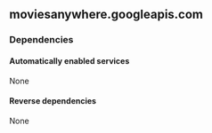 ## moviesanywhere.googleapis.com

### Dependencies

#### Automatically enabled services

None

#### Reverse dependencies

None
